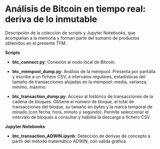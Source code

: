 # Análisis de Bitcoin en tiempo real: deriva de lo inmutable

Descripción de la colección de scripts y Jupyter Notebooks, que acompañan a la memoria y forman parte del sumario de productos obtenidos en el presente TFM.

**Scripts**

* **btc_connect.py**: Conexión al nodo local de Bitcoin.

* **btc_mempool_dump.py**: Análisis de la mempool. Presenta por pantalla y escribe a un fichero CSV, a intervalos regulares, estadísticas del tamaño de transacciones alojadas en la mempool: media, varianza, mínimo, máximo. 

* **btc_transaction_dump.py**: Acceso al histórico de transacciones de la cadena de bloques.
Obtiene el número de bloque, el total de transacciones del bloque, su tamaño en bytes y la marca temporal de minado (con fecha, hora, minuto y segundo).
Permite seleccionar el intervalo de bloques a consultar y habilita la descarga a fichero CSV.

**Jupyter Notebooks**

* **btc_transaction_ADWIN.ipynb**: Detección de derivas de concepto a partir del método matemático ADWIN, con salida gráfica.
